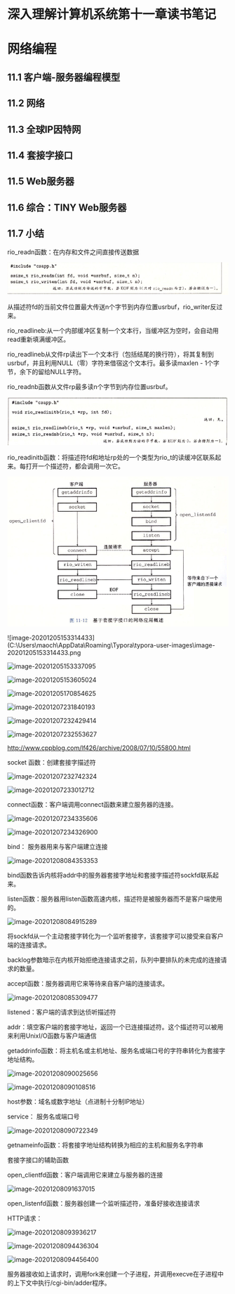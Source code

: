 # 深入理解计算机系统第十一章读书笔记 

# 网络编程

## 11.1 客户端-服务器编程模型

## 11.2 网络

## 11.3 全球IP因特网

## 11.4 套接字接口

## 11.5 Web服务器

## 11.6 综合：TINY Web服务器

## 11.7 小结

rio_readn函数：在内存和文件之间直接传送数据

![image-20201208092157317](.images/image-20201208092157317.png)

从描述符fd的当前文件位置最大传送n个字节到内存位置usrbuf，rio_writer反过来。



rio_readlineb:从一个内部缓冲区复制一个文本行，当缓冲区为空时，会自动用read重新填满缓冲区。

rio_readlineb从文件rp读出下一个文本行（包括结尾的换行符），将其复制到usrbuf，并且利用NULL（零）字符来借宿这个文本行。最多读maxlen - 1个字节，余下的留给NULL字符。



rio_readnb函数从文件rp最多读n个字节到内存位置usrbuf。

![image-20201208092606937](.images/image-20201208092606937.png)

rio_readinitb函数：将描述符fd和地址rp处的一个类型为rio_t的读缓冲区联系起来。每打开一个描述符，都会调用一次它。

![image-20201205145031581](.images/image-20201205145031581.png)

![image-20201205153314433](C:\Users\maoch\AppData\Roaming\Typora\typora-user-images\image-20201205153314433.png

![image-20201205153337095](C:\Users\maoch\AppData\Roaming\Typora\typora-user-images\image-20201205153337095.png)

![image-20201205153605024](C:\Users\maoch\AppData\Roaming\Typora\typora-user-images\image-20201205153605024.png)



![image-20201205170854625](C:\Users\maoch\AppData\Roaming\Typora\typora-user-images\image-20201205170854625.png)





![image-20201207231840193](C:\Users\maoch\AppData\Roaming\Typora\typora-user-images\image-20201207231840193.png)

![image-20201207232429414](C:\Users\maoch\AppData\Roaming\Typora\typora-user-images\image-20201207232429414.png)

![image-20201207232553627](C:\Users\maoch\AppData\Roaming\Typora\typora-user-images\image-20201207232553627.png)

http://www.cppblog.com/lf426/archive/2008/07/10/55800.html

socket 函数：创建套接字描述符

![image-20201207232742324](C:\Users\maoch\AppData\Roaming\Typora\typora-user-images\image-20201207232742324.png)

![image-20201207233012712](C:\Users\maoch\AppData\Roaming\Typora\typora-user-images\image-20201207233012712.png)

connect函数：客户端调用connect函数来建立服务器的连接。



![image-20201207234335606](C:\Users\maoch\AppData\Roaming\Typora\typora-user-images\image-20201207234335606.png)

![image-20201207234326900](C:\Users\maoch\AppData\Roaming\Typora\typora-user-images\image-20201207234326900.png)



bind： 服务器用来与客户端建立连接

![image-20201208084353353](C:\Users\maoch\AppData\Roaming\Typora\typora-user-images\image-20201208084353353.png)

bind函数告诉内核将addr中的服务器套接字地址和套接字描述符sockfd联系起来。



listen函数：服务器用listen函数高速内核，描述符是被服务器而不是客户端使用的。

![image-20201208084915289](C:\Users\maoch\AppData\Roaming\Typora\typora-user-images\image-20201208084915289.png)

将sockfd从一个主动套接字转化为一个监听套接字，该套接字可以接受来自客户端的连接请求。

backlog参数暗示在内核开始拒绝连接请求之前，队列中要排队的未完成的连接请求的数量。



accept函数：服务器调用它来等待来自客户端的连接请求。

![image-20201208085309477](C:\Users\maoch\AppData\Roaming\Typora\typora-user-images\image-20201208085309477.png)

listened：客户端的请求到达侦听描述符

addr：填空客户端的套接字地址，返回一个已连接描述符。这个描述符可以被用来利用UnixI/O函数与客户端通信





getaddrinfo函数：将主机名或主机地址、服务名或端口号的字符串转化为套接字地址结构。

![image-20201208090025656](C:\Users\maoch\AppData\Roaming\Typora\typora-user-images\image-20201208090025656.png)

![image-20201208090108516](C:\Users\maoch\AppData\Roaming\Typora\typora-user-images\image-20201208090108516.png)

host参数：域名或数字地址（点进制十分制IP地址）

service： 服务名或端口号

![image-20201208090722349](C:\Users\maoch\AppData\Roaming\Typora\typora-user-images\image-20201208090722349.png)

getnameinfo函数：将套接字地址结构转换为相应的主机和服务名字符串



套接字接口的辅助函数

open_clientfd函数：客户端调用它来建立与服务器的连接

![image-20201208091637015](C:\Users\maoch\AppData\Roaming\Typora\typora-user-images\image-20201208091637015.png)

open_listenfd函数：服务器创建一个监听描述符，准备好接收连接请求



HTTP请求：

![image-20201208093936217](C:\Users\maoch\AppData\Roaming\Typora\typora-user-images\image-20201208093936217.png)



![image-20201208094436304](C:\Users\maoch\AppData\Roaming\Typora\typora-user-images\image-20201208094436304.png)

![image-20201208094456400](C:\Users\maoch\AppData\Roaming\Typora\typora-user-images\image-20201208094456400.png)

服务器接收如上请求时，调用fork来创建一个子进程，并调用execve在子进程中的上下文中执行/cgi-bin/adder程序。